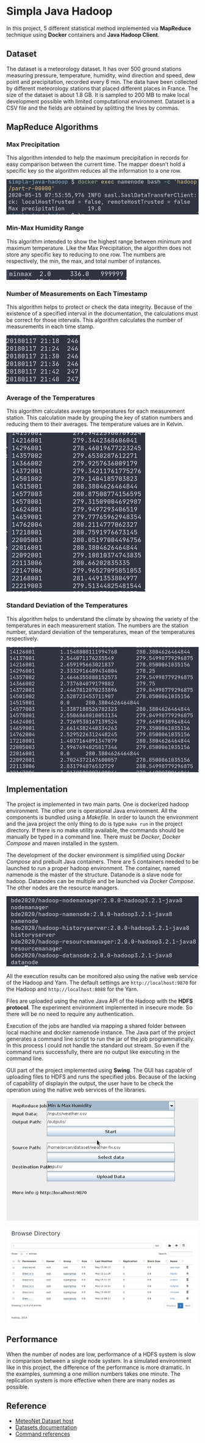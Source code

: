 # Simpla Java Hadoop

In this project, 5 different statistical method implemented via **MapReduce**
technique using **Docker** containers and **Java Hadoop Client**.

## Dataset

The dataset is a meteorology dataset. It has over 500 ground stations measuring
pressure, temperature, humidity, wind direction and speed, dew point and
precipitation, recorded every 6 min. The data have been collected by different
meteorology stations that placed different places in France. The size of the
dataset is about 1.8 GB. It is sampled to 200 MB to make local development
possible with limited computational environment. Dataset is a CSV file and the
fields are obtained by splitting the lines by commas.

## MapReduce Algorithms

### Max Precipitation

This algorithm intended to help the maximum precipitation in records for easy
comparison between the current time. The mapper doesn’t hold a specific key so
the algorithm reduces all the information to a one row. 

![Max precipitation image](./asset/max-precip.png)

### Min-Max Humidity Range

This algorithm intended to show the highest range between minimum and maximum
temperature. Like the Max Precipitation, the algorithm does not store any
specific key to reducing to one row. The numbers are respectively, the min, the
max, and total number of instances.

![Min-max humidity image](./asset/min-max-hum.png)

### Number of Measurements on Each Timestamp

This algorithm helps to protect or check the data integrity. Because of the
existence of a specified interval in the documentation, the calculations must be
correct for those intervals. This algorithm calculates the number of
measurements in each time stamp.

![Number of measurements image](./asset/number-of-measurements.png)

### Average of the Temperatures

This algorithm calculates average temperatures for each measurement station.
This calculation made by grouping the key of station numbers and reducing them
to their averages. The temperature values are in Kelvin.

![Average temperatures image](./asset/average-temps.png)

### Standard Deviation of the Temperatures

This algorithm helps to understand the climate by showing the variety of the
temperatures in each measurement station. The numbers are the station number,
standard deviation of the temperatures, mean of the temperatures respectively.

![Standard deviation of temperatures image](./asset/std-temp.png)

## Implementation

The project is implemented in two main parts. One is dockerized hadoop
environment. The other one is operational Java environment. All the components
is bundled using a _Makefile_. In order to launch the environment and the java
project the only thing to do is type `make run` in the project directory. If
there is no make utility available, the commands should be manually be typed in
a command line. There must be _Docker_, _Docker Compose_ and maven installed in
the system.

The development of the docker environment is simplified using _Docker Compose_
and prebuilt Java containers. There are 5 containers needed to be launched to
run a proper hadoop environment. The container, named namenode is the master of
the structure. Datanode is a slave node for hadoop. Datanodes can be multiple
and be launched via _Docker Compose_. The other nodes are the resource managers.

![Nodes image](./asset/nodes.png)

All the execution results can be monitored also using the native web service of
the Hadoop and Yarn. The default settings are `http://localhost:9870` for the
Hadoop and `http://localhost:8088` for the Yarn.

Files are uploaded using the native Java API of the Hadoop with the **HDFS
protocol**. The experiment environment implemented in insecure mode. So there
will be no need to require any authentication.

Execution of the jobs are handled via mapping a shared folder between local
machine and docker namenode instance. The Java part of the project generates a
command line script to run the jar of the job programmatically. In this process
I could not handle the standard out stream. So even if the command runs
successfully, there are no output like executing in the command line.

GUI part of the project implemented using **Swing**. The GUI has capable of
uploading files to HDFS and runs the specified jobs. Because of the lacking of
capability of displayin the output, the user have to be check the operation
using the native web services of the libraries.

![GUI image](./asset/gui.png)

![Web-HDFS image](./asset/webhdfs.png)

## Performance

When the number of nodes are low, performance of a HDFS system is slow in
comparison between a single node system. In a simulated environment like in this
project, the difference of the performance is more dramatic. In the examples,
summing a one million numbers takes one minute. The replication system is more
effective when there are many nodes as possible.

## Reference

- [MeteoNet Dataset host](https://www.kaggle.com/katerpillar/meteonet) 
- [Datasets documentation](https://meteofrance.github.io/meteonet/) 
- [Command references](https://www.tutorialspoint.com/hadoop/hadoop_command_reference.htm)

